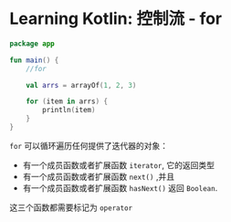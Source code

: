 # Learning Kotlin: 控制流 - for


```kotlin
package app

fun main() {
    //for

    val arrs = arrayOf(1, 2, 3)

    for (item in arrs) {
        println(item)
    }
}
```



`for` 可以循环遍历任何提供了迭代器的对象：

* 有一个成员函数或者扩展函数 `iterator`, 它的返回类型
* 有一个成员函数或者扩展函数 `next()` ,并且
* 有一个成员函数或者扩展函数 `hasNext()` 返回 `Boolean`.

这三个函数都需要标记为 `operator`